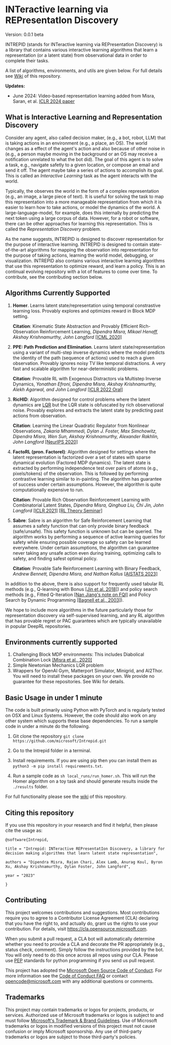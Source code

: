 # INTeractive learning via REPresentatIon Discovery

Version: 0.0.1 beta

INTREPID (stands for INTeractive learning via REPresentatIon Discovery) is a library that contains various interactive learning algorithms that learn a representation (or a latent state) from observational data in order to complete their tasks. 

A list of algorithms, environments, and utils are given below. For full details see [Wiki](https://github.com/microsoft/Intrepid/wiki) of this repository.

**Updates:**

- June 2024: Video-based representation learning added from Misra, Saran, et al. [ICLR 2024 paper](https://openreview.net/pdf?id=3mnWvUZIXt)

## What is Interactive Learning and Representation Discovery

Consider any agent, also called decision maker, (e.g., a bot, robot, LLM) that is taking actions in an environment (e.g., a place, an OS). The world changes as a effect of the agent's action and also because of other noise in (e.g., a person maybe moving in the background or an OS may receive a notification unrelated to what the bot did). The goal of this agent is to solve a task, e.g., navigate safetly to a given location, or compose an email and send it off. The agent maybe take a series of actions to accomplish its goal. This is called an *Interactive Learning* task as the agent interacts with the world.

Typically, the observes the world in the form of a complex representation (e.g., an image, a large piece of text). It is useful for solving the task to map this representation into a more manageable representation from which it is easier to learn how to take actions, or model the dynamics of the world. A large-language-model, for example, does this internally by predicting the next token using a large corpus of data. However, for a robot or software, there can be other approaches for learning this representation. This is called the *Representation Discovery* problem.

As the name suggests, INTREPID is designed to discover representation for the purpose of interactive learning. INTREPID is designed to contain state-of-the-art algorithms for mapping the observation into representation for the purpose of taking actions, learning the world model, debugging, or visualization. INTREPID also contains various interactive learning algorithms that use this representation to optimize reward, and learn a policy. This is an continual evolving repository with a lot of features to come over time. To contribute, see the contributing section below.

## Algorithms Currently Supported

1. **Homer**. Learns latent state/representation using temporal constrastive learning loss. Provably explores and optimizes reward in Block MDP setting. 
          
   **Citation**: Kinematic State Abstraction and Provably Efficient Rich-Observation Reinforcement Learning, _Dipendra Misra, Mikael Henaff, Akshay Krishnamurthy, John Langford_ [\[ICML 2020\]](http://proceedings.mlr.press/v119/misra20a/misra20a.pdf)
        
2. **PPE: Path Prediction and Elimination**. Learns latent state/representation using a variant of multi-step inverse dynamics where the model predicts the identity of the path (sequence of actions) used to reach a given observation. Provably ignores noisy TV like temporal distractions. A very fast and scalable algorithm for near-deterministic problems.

   **Citation**: Provable RL with Exogenous Distractors via Multistep Inverse Dynamics, _Yonathan Efroni, Dipendra Misra, Akshay Krishnamurthy, Alekh Agarwal, and John Langford_ [\[ICLR 2022 Oral\]](https://openreview.net/pdf?id=RQLLzMCefQu)

3. **RicHID**: Algorithm designed for control problems where the latent dynamics are [LQR](https://en.wikipedia.org/wiki/Linear%E2%80%93quadratic_regulator) but the LQR state is obfuscated by rich observational noise. Provably explores and extracts the latent state by predicting past actions from observation.

    **Citation**: Learning the Linear Quadratic Regulator from Nonlinear Observations, _Zakaria Mhammedi, Dylan J. Foster, Max Simchowitz, Dipendra Misra, Wen Sun, Akshay Krishnamurthy, Alexander Rakhlin, John Langford_ [\[NeurIPS 2020\]](https://papers.nips.cc/paper/2020/file/a70145bf8b173e4496b554ce57969e24-Paper.pdf)

4. **FactoRL (pron. Factorel)**: Algorithm designed for settings where the latent representation is factorized over a set of states with sparse dynamical evolution (Factored MDP dynamics). The latent state is extracted by performing independence test over pairs of atoms (e.g., pixels/tokens) of the observation. This is followed by performing contrastive learning similar to in-painting. The algorithm has guarantee of success under certain assumptions. However, the algorithm is quite computationally expensive to run.

     **Citation**: Provable Rich Observation Reinforcement Learning with Combinatorial Latent States, _Dipendra Misra, Qinghua Liu, Chi Jin, John Langford_ [\[ICLR 2021\]](https://openreview.net/pdf?id=hx1IXFHAw7R) [\[RL Theory Seminar\]](https://www.youtube.com/watch?v=SEE5Snqhd40&ab_channel=RLtheoryseminars)

5. **Sabre**: Sabre is an algorithm for Safe Reinforcement Learning that assumes a safety function that can only provide binary feedback (safe/unsafe). This safety function is unknown but can be queried. The algorithm works by performing a sequence of active learning queries for safety while ensuring possible coverage so safety can be learned everywhere. Under certain assumptions, the algorithm can guarantee never taking any unsafe action even during training, optimizing calls to safety, and finding safest optimal policy.

    **Citation**: Provable Safe Reinforcement Learning with Binary Feedback, _Andrew Bennett, Dipendra Misra, and Nathan Kallus_ [\[AISTATS 2023\]](https://arxiv.org/pdf/2210.14492.pdf)
    
In addition to the above, there is also support for frequently used tabular RL methods (e.g., Q-learning with Bonus [\[Jin et al. 2018\]](https://arxiv.org/pdf/1807.03765.pdf)) and policy search methods (e.g., Fitted Q-Iteration [\[Nan Jiang's note on FQI\]](https://nanjiang.cs.illinois.edu/files/cs598/note5.pdf) and Policy Search by Dynamic Programming [\[Bagnell et al., 2003\]](https://papers.nips.cc/paper_files/paper/2003/hash/3837a451cd0abc5ce4069304c5442c87-Abstract.html)). 

We hope to include more algorithms in the future particularly those for representation discovery via self-supervised learning, and any RL algorithm that has provable regret or PAC guarantees which are typically unavailable in popular DeepRL repositories.

## Environments currently supported

1. Challenging Block MDP environments: This includes Diabolical Combination Lock [\[Misra et al., 2020\]](http://proceedings.mlr.press/v119/misra20a/misra20a.pdf)
2. Simple Newtonian Mechanics LQR problem
3. Wrappers for OpenAI Gym, Matterport Simulator, Minigrid, and AI2Thor. You will need to install these packages on your own. We provide no guarantee for these repositories. See Wiki for details. 

## Basic Usage in under 1 minute

The code is built primarily using Python with PyTorch and is regularly tested on OSX and Linux Systems. However, the code should also work on any other system which supports these base dependencies. To run a sample code in under a minute do the following.

1. Git clone the repository `git clone https://github.com/microsoft/Intrepid.git`

2. Go to the Intrepid folder in a terminal.

3. Install requirements. If you are using pip then you can install them as `python3 -m pip install requirements.txt`. 

3. Run a sample code as `sh local_runs/run_homer.sh`. This will run the Homer algorithm on a toy task and should generate results inside the `./results` folder.

For full functionality please see the [wiki](https://github.com/microsoft/Intrepid/wiki) of this repository.

## Citing this repository

If you use this repository in your research and find it helpful, then please cite the usage as:

``` 
@software{Intrepid,

title = "Intrepid: INTeractive REPresentatIon Discovery, a library for decision making algorithms that learn latent state representation",

authors = "Dipendra Misra, Rajan Chari, Alex Lamb, Anurag Koul, Byron Xu, Akshay Krishnamurthy, Dylan Foster, John Langford",

year = "2023"

}
```

## Contributing

This project welcomes contributions and suggestions.  Most contributions require you to agree to a
Contributor License Agreement (CLA) declaring that you have the right to, and actually do, grant us
the rights to use your contribution. For details, visit https://cla.opensource.microsoft.com.

When you submit a pull request, a CLA bot will automatically determine whether you need to provide
a CLA and decorate the PR appropriately (e.g., status check, comment). Simply follow the instructions
provided by the bot. You will only need to do this once across all repos using our CLA. 
Please use [PEP](https://peps.python.org/pep-0008/) standards for python programming if you send us pull request.

This project has adopted the [Microsoft Open Source Code of Conduct](https://opensource.microsoft.com/codeofconduct/).
For more information see the [Code of Conduct FAQ](https://opensource.microsoft.com/codeofconduct/faq/) or
contact [opencode@microsoft.com](mailto:opencode@microsoft.com) with any additional questions or comments.

## Trademarks

This project may contain trademarks or logos for projects, products, or services. Authorized use of Microsoft 
trademarks or logos is subject to and must follow 
[Microsoft's Trademark & Brand Guidelines](https://www.microsoft.com/en-us/legal/intellectualproperty/trademarks/usage/general).
Use of Microsoft trademarks or logos in modified versions of this project must not cause confusion or imply Microsoft sponsorship.
Any use of third-party trademarks or logos are subject to those third-party's policies.
